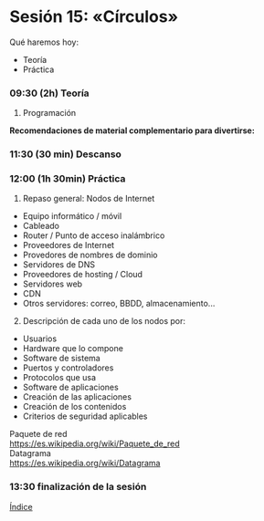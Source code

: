 # Sesión 15: «Círculos»

Qué haremos hoy:
- Teoría
- Práctica

### 09:30 (2h) Teoría 

1. Programación

**Recomendaciones de material complementario para divertirse:**  

### 11:30 (30 min) Descanso

### 12:00 (1h 30min) Práctica

1. Repaso general: Nodos de Internet
- Equipo informático / móvil
- Cableado
- Router / Punto de acceso inalámbrico
- Proveedores de Internet
- Provedores de nombres de dominio
- Servidores de DNS
- Proveedores de hosting / Cloud
- Servidores web
- CDN
- Otros servidores: correo, BBDD, almacenamiento...

2. Descripción de cada uno de los nodos por:
- Usuarios
- Hardware que lo compone
- Software de sistema
- Puertos y controladores
- Protocolos que usa
- Software de aplicaciones
- Creación de las aplicaciones
- Creación de los contenidos
- Criterios de seguridad aplicables

Paquete de red  
https://es.wikipedia.org/wiki/Paquete_de_red  
Datagrama  
https://es.wikipedia.org/wiki/Datagrama  

### 13:30 finalización de la sesión

[Índice](../README.md)